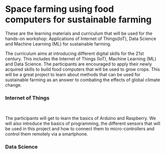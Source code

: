 # Space farming using food computers for sustainable farming

These are the learning materials and curriculum that will be used for the hands-on workshop: Applications of Internet of Things\(IoT\), Data Science and Machine Learning \(ML\) for sustainable farming.‌

The curriculum aims at introducing different digital skills for the 21st century. This includes the Internet of Things \(IoT\), Machine Learning \(ML\) and Data Science. The participants are encouraged to apply their newly acquired skills to build food computers that will be used to grow crops. This will be a great project to learn about methods that can be used for sustainable farming as an answer to combating the effects of global climate change.‌

### Internet of Things <a id="internet-of-things"></a>

‌

The participants will get to learn the basics of Arduino and Raspberry. We will also introduce the basics of programming, the different sensors that will be used in this project and how to connect them to micro-controllers and control them remotely via a smartphone.‌

### Data Science <a id="data-science"></a>

‌  


